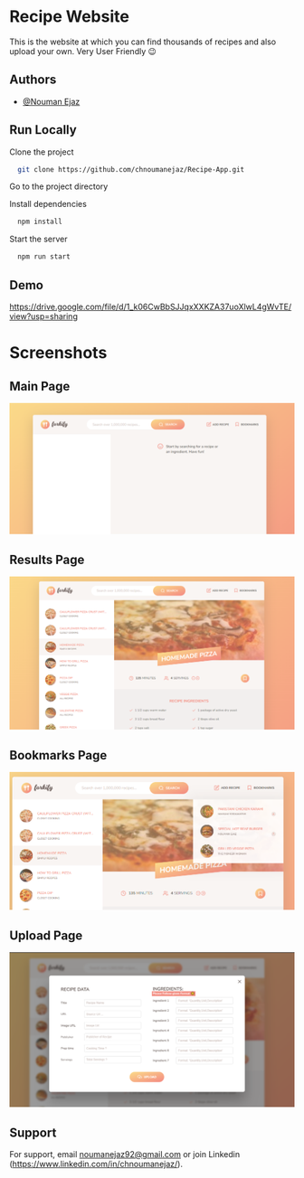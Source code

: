 
# Recipe Website

This is the website at which you can find thousands of recipes and also upload your own. Very User Friendly 😉




## Authors

- [@Nouman Ejaz](https://www.github.com/chnoumanejaz)


## Run Locally

Clone the project

```bash
  git clone https://github.com/chnoumanejaz/Recipe-App.git
```

Go to the project directory

Install dependencies
```bash
  npm install
```

Start the server
```bash
  npm run start
```


## Demo

https://drive.google.com/file/d/1_k06CwBbSJJqxXXKZA37uoXlwL4gWvTE/view?usp=sharing


# Screenshots

## Main Page
![App Screenshot](https://github.com/chnoumanejaz/Recipe-App/blob/main/ScreenShots/main.PNG?raw=true)

## Results Page
![App Screenshot](https://github.com/chnoumanejaz/Recipe-App/blob/main/ScreenShots/results.PNG?raw=true)

## Bookmarks Page
![App Screenshot](https://github.com/chnoumanejaz/Recipe-App/blob/main/ScreenShots/bookmarks.PNG?raw=true)

## Upload Page
![App Screenshot](https://github.com/chnoumanejaz/Recipe-App/blob/main/ScreenShots/upload.PNG?raw=true)




## Support

For support, email noumanejaz92@gmail.com or join Linkedin (https://www.linkedin.com/in/chnoumanejaz/).

